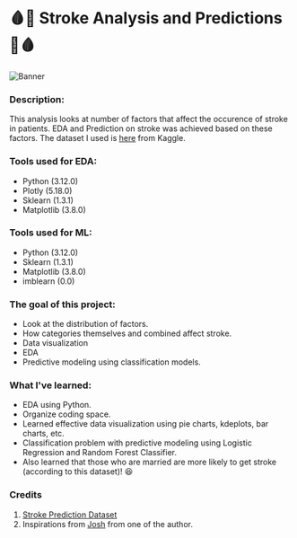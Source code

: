 # :drop_of_blood::syringe: Stroke Analysis and Predictions :syringe::drop_of_blood:

![Banner](https://github.com/yuunam97/stroke-analysis/blob/main/SA-Banner.png?raw=true)

### Description: 
This analysis looks at number of factors that affect the occurence of stroke in patients. EDA and Prediction on stroke was achieved based on these factors. The dataset I used is [here](https://www.kaggle.com/datasets/fedesoriano/stroke-prediction-dataset) from Kaggle. 

### Tools used for EDA:
- Python (3.12.0)
- Plotly (5.18.0)
- Sklearn (1.3.1)
- Matplotlib (3.8.0)

### Tools used for ML:
- Python (3.12.0)
- Sklearn (1.3.1)
- Matplotlib (3.8.0)
- imblearn (0.0)

### The goal of this project:
- Look at the distribution of factors. 
- How categories themselves and combined affect stroke. 
- Data visualization
- EDA
- Predictive modeling using classification models. 

### What I've learned:
- EDA using Python. 
- Organize coding space. 
- Learned effective data visualization using pie charts, kdeplots, bar charts, etc.
- Classification problem with predictive modeling using Logistic Regression and Random Forest Classifier. 
- Also learned that those who are married are more likely to get stroke (according to this dataset)! :satisfied:

### Credits
1. [Stroke Prediction Dataset](https://www.kaggle.com/datasets/fedesoriano/stroke-prediction-dataset)
2. Inspirations from [Josh](https://www.kaggle.com/code/joshuaswords/predicting-a-stroke-shap-lime-explainer-eli5) from one of the author. 